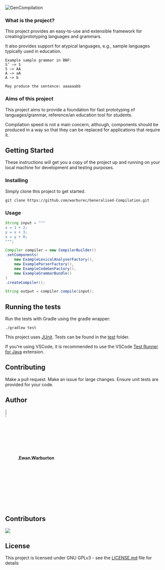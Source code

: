 ![GenCompilation](https://github.com/warburec/GenCompilation/assets/36624401/f2852187-d57e-46ff-8644-894d77b28b3e)

### What is the project?

This project provides an easy-to-use and extensible framework for creating/prototyping languages and grammars.

It also provides support for atypical languages, e.g., sample languages typically used in education.

```
Example sample grammar in BNF:
S’ –> S
S –> AA
A –> aA
A –> b

May produce the sentence: aaaaaabb
```

### Aims of this project

This project aims to provide a foundation for fast prototyping of languages/grammar, reference/an education tool for students.

Compilation speed is not a main concern, although, components should be produced in a way so that they can be replaced for applications that require it.

## Getting Started

These instructions will get you a copy of the project up and running on your local machine for development and testing purposes.

### Installing

Simply clone this project to get started.

```
git clone https://github.com/warburec/Generalised-Compilation.git
```

### Usage

```java
String input = """
x = 1 + 2;
y = x + 3;
x = y + 0;
""";

Compiler compiler = new CompilerBuilder()
.setComponents(
    new ExampleLexicalAnalyserFactory(),
    new ExampleParserFactory(),
    new ExampleCodeGenFactory(),
    new ExampleGrammarBundle()
)
.createCompiler();

String output = compiler.compile(input);
```

## Running the tests

Run the tests with Gradle using the gradle wrapper:

```shell
./gradlew test
```

This project uses [JUnit](https://junit.org/junit5/).
Tests can be found in the [test](test) folder.

If you're using VSCode, it is recommended to use the VSCode [Test Runner for Java](https://marketplace.visualstudio.com/items?itemName=vscjava.vscode-java-test) extension.

## Contributing

Make a pull request. Make an issue for large changes. Ensure unit tests are provided for your code.

## Author

<a href="https://github.com/warburec">
    <span style="display: block;">
        <img src="https://images.weserv.nl/?url=avatars.githubusercontent.com/u/77669019?v=4&fit=cover&mask=circle&maxage=7d" style="width:8%;height:8%;vertical-align: middle;"/>
        <b style="vertical-align: middle;">Ewan Warburton</b>
    </span>
</a>

## Contributors

<a href="https://github.com/warburec/Generalised-Compilation/graphs/contributors">
  <img src="https://contrib.rocks/image?repo=warburec/Generalised-Compilation" />
</a>

## License

This project is licensed under GNU GPLv3 - see the [LICENSE.md](LICENSE.md) file for details
